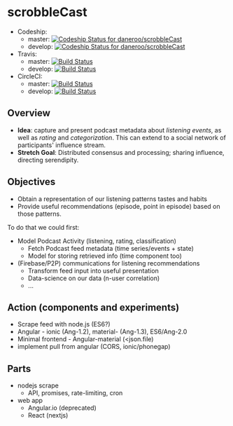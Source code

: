 # scrobbleCast

- Codeship:
  - master: [![Codeship Status for daneroo/scrobbleCast](https://app.codeship.com/projects/b7551137-f057-4a12-807a-7a8ae23bddab/status?branch=master)](https://app.codeship.com/projects/434233)
  - develop: [![Codeship Status for daneroo/scrobbleCast](https://app.codeship.com/projects/b7551137-f057-4a12-807a-7a8ae23bddab/status?branch=develop)](https://app.codeship.com/projects/434233)
- Travis:
  - master: [![Build Status](https://travis-ci.org/daneroo/scrobbleCast.svg?branch=master)](https://travis-ci.org/daneroo/scrobbleCast)
  - develop: [![Build Status](https://travis-ci.org/daneroo/scrobbleCast.svg?branch=develop)](https://travis-ci.org/daneroo/scrobbleCast)
- CircleCI:
  - master: [![Build Status](https://circleci.com/gh/daneroo/scrobbleCast.svg?&style=shield)](https://circleci.com/gh/daneroo/scrobbleCast)
  - develop: [![Build Status](https://circleci.com/gh/daneroo/scrobbleCast/tree/develop.svg?style=shield)](https://circleci.com/gh/daneroo/scrobbleCast)

## Overview

- __Idea__: capture and present podcast metadata about *listening events*, as well as *rating* and *categorization*. This can extend to a social network of participants' influence stream.
- __Stretch Goal__: Distributed consensus and processing; sharing influence, directing serendipity.

## Objectives

- Obtain a representation of our listening patterns tastes and habits
- Provide useful recommendations (episode, point in episode) based on those patterns.

To do that we could first:

- Model Podcast Activity (listening, rating, classification)
  - Fetch Podcast feed metadata (time series/events + state)
  - Model for storing retrieved info (time component too)
- (Firebase/P2P) communications for listening recommendations
  - Transform feed input into useful presentation
  - Data-science on our data (n-user correlation)
  - ...

## Action (components and experiments)

- Scrape feed with node.js (ES6?)
- Angular - ionic (Ang-1.2), material- (Ang-1.3), ES6/Ang-2.0
- Minimal frontend - Angular-material (<json.file)
- implement pull from angular (CORS, ionic/phonegap)

## Parts

- nodejs scrape
  - API, promises, rate-limiting, cron
- web app
  - Angular.io (deprecated)
  - React (nextjs)
  